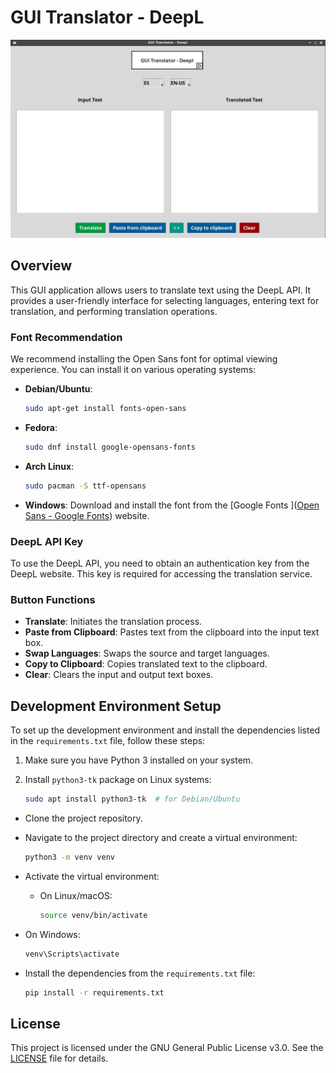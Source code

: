 # GUI Translator - DeepL

![](capture.png)

## Overview

This GUI application allows users to translate text using the DeepL API. It provides a user-friendly interface for selecting languages, entering text for translation, and performing translation operations.

### Font Recommendation

We recommend installing the Open Sans font for optimal viewing experience. You can install it on various operating systems:

- **Debian/Ubuntu**:
  
  ```bash
  sudo apt-get install fonts-open-sans
  ```

- **Fedora**:
  
  ```bash
  sudo dnf install google-opensans-fonts
  ```

- **Arch Linux**:
  
  ```bash
  sudo pacman -S ttf-opensans
  ```

- **Windows**:
  Download and install the font from the [Google Fonts ]([Open Sans - Google Fonts](https://fonts.google.com/specimen/Open+Sans)) website.

### DeepL API Key

To use the DeepL API, you need to obtain an authentication key from the DeepL website. This key is required for accessing the translation service.

### Button Functions

- **Translate**: Initiates the translation process.
- **Paste from Clipboard**: Pastes text from the clipboard into the input text box.
- **Swap Languages**: Swaps the source and target languages.
- **Copy to Clipboard**: Copies translated text to the clipboard.
- **Clear**: Clears the input and output text boxes.

## Development Environment Setup

To set up the development environment and install the dependencies listed in the `requirements.txt` file, follow these steps:

1. Make sure you have Python 3 installed on your system.

2. Install `python3-tk` package on Linux systems:
   
   ```bash
   sudo apt install python3-tk  # for Debian/Ubuntu
   ```
- Clone the project repository.

- Navigate to the project directory and create a virtual environment:
  
  ```bash
  python3 -m venv venv
  ```

- Activate the virtual environment:
  
  - On Linux/macOS:
    
    ```bash
    source venv/bin/activate
    ```

- On Windows:
  
  ```bash
  venv\Scripts\activate
  ```

- Install the dependencies from the `requirements.txt` file:
  
  ```bash
  pip install -r requirements.txt
  ```

## License

This project is licensed under the GNU General Public License v3.0. See the [LICENSE](LICENSE) file for details.
